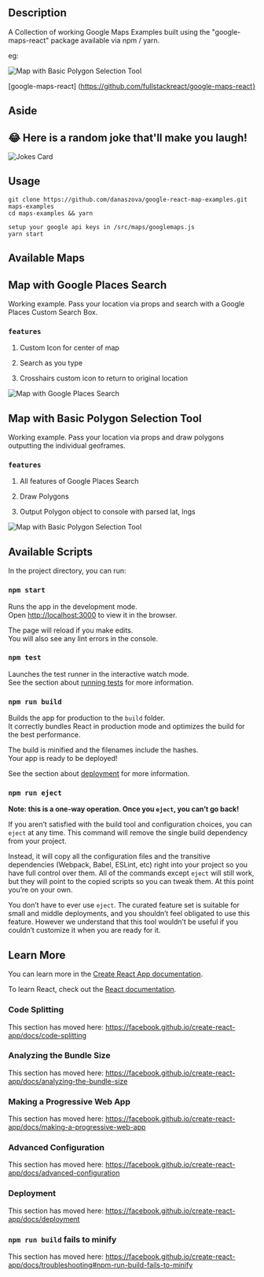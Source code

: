 ## Description

A Collection of working Google Maps Examples built using the "google-maps-react" package available via npm / yarn.

eg:

![Map with Basic Polygon Selection Tool](src/maps/assets/screenshots/polygonmap.png?raw=true "Basic Polygon Selection Tool")

[google-maps-react]
(https://github.com/fullstackreact/google-maps-react}

## Aside

## 😂 Here is a random joke that'll make you laugh!
![Jokes Card](https://readme-jokes.vercel.app/api)

## Usage

```
git clone https://github.com/danaszova/google-react-map-examples.git maps-examples
cd maps-examples && yarn
```

```
setup your google api keys in /src/maps/googlemaps.js
yarn start
```

## Available Maps

## Map with Google Places Search

Working example. Pass your location via props and search with a Google Places Custom Search Box.

### `features`

1. Custom Icon for center of map

2. Search as you type

3. Crosshairs custom icon to return to original location

![Map with Google Places Search](src/maps/assets/screenshots/searchmap.png?raw=true "Map with Search")

## Map with Basic Polygon Selection Tool

Working example. Pass your location via props and draw polygons outputting the individual geoframes.

### `features`

1. All features of Google Places Search

2. Draw Polygons

3. Output Polygon object to console with parsed lat, lngs

![Map with Basic Polygon Selection Tool](src/maps/assets/screenshots/polygonmap.png?raw=true "Basic Polygon Selection Tool")

## Available Scripts

In the project directory, you can run:

### `npm start`

Runs the app in the development mode.<br>
Open [http://localhost:3000](http://localhost:3000) to view it in the browser.

The page will reload if you make edits.<br>
You will also see any lint errors in the console.

### `npm test`

Launches the test runner in the interactive watch mode.<br>
See the section about [running tests](https://facebook.github.io/create-react-app/docs/running-tests) for more information.

### `npm run build`

Builds the app for production to the `build` folder.<br>
It correctly bundles React in production mode and optimizes the build for the best performance.

The build is minified and the filenames include the hashes.<br>
Your app is ready to be deployed!

See the section about [deployment](https://facebook.github.io/create-react-app/docs/deployment) for more information.

### `npm run eject`

**Note: this is a one-way operation. Once you `eject`, you can’t go back!**

If you aren’t satisfied with the build tool and configuration choices, you can `eject` at any time. This command will remove the single build dependency from your project.

Instead, it will copy all the configuration files and the transitive dependencies (Webpack, Babel, ESLint, etc) right into your project so you have full control over them. All of the commands except `eject` will still work, but they will point to the copied scripts so you can tweak them. At this point you’re on your own.

You don’t have to ever use `eject`. The curated feature set is suitable for small and middle deployments, and you shouldn’t feel obligated to use this feature. However we understand that this tool wouldn’t be useful if you couldn’t customize it when you are ready for it.

## Learn More

You can learn more in the [Create React App documentation](https://facebook.github.io/create-react-app/docs/getting-started).

To learn React, check out the [React documentation](https://reactjs.org/).

### Code Splitting

This section has moved here: https://facebook.github.io/create-react-app/docs/code-splitting

### Analyzing the Bundle Size

This section has moved here: https://facebook.github.io/create-react-app/docs/analyzing-the-bundle-size

### Making a Progressive Web App

This section has moved here: https://facebook.github.io/create-react-app/docs/making-a-progressive-web-app

### Advanced Configuration

This section has moved here: https://facebook.github.io/create-react-app/docs/advanced-configuration

### Deployment

This section has moved here: https://facebook.github.io/create-react-app/docs/deployment

### `npm run build` fails to minify

This section has moved here: https://facebook.github.io/create-react-app/docs/troubleshooting#npm-run-build-fails-to-minify
